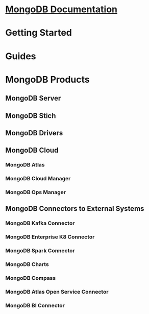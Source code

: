 # [MongoDB Documentation](https://docs.mongodb.com/)


# Getting Started


# Guides

# MongoDB Products

## MongoDB Server
## MongoDB Stich 
## MongoDB Drivers


## MongoDB Cloud
### MongoDB Atlas
### MongoDB Cloud Manager
### MongoDB Ops Manager

## MongoDB Connectors to External Systems
### MongoDB Kafka Connector
### MongoDB Enterprise K8 Connector
### MongoDB Spark Connector
### MongoDB Charts
### MongoDB Compass
### MongoDB Atlas Open Service Connector
### MongoDB BI Connector

